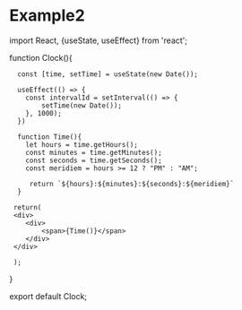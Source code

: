 # Example2

import React, {useState, useEffect} from 'react';

function Clock(){
   
      const [time, setTime] = useState(new Date());

      useEffect(() => {
        const intervalId = setInterval(() => { 
            setTime(new Date()); 
        }, 1000);
      })

      function Time(){
        let hours = time.getHours();
        const minutes = time.getMinutes();
        const seconds = time.getSeconds();
        const meridiem = hours >= 12 ? "PM" : "AM";

         return `${hours}:${minutes}:${seconds}:${meridiem}`
      } 

     return(
     <div>
        <div>
            <span>{Time()}</span>
        </div>
     </div>

     );


}

export default Clock;
